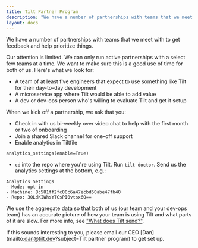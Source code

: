 ```yaml
---
title: Tilt Partner Program
description: "We have a number of partnerships with teams that we meet with to get feedback and help prioritize things."
layout: docs
---
```


We have a number of partnerships with teams that we meet with
to get feedback and help prioritize things.

Our attention is limited. We can only run active partnerships with a select few
teams at a time. We want to make sure this is a good use of time for both of
us. Here's what we look for:

- A team of at least five engineers that expect to use something like Tilt for their day-to-day development
- A microservice app where Tilt would be able to add value
- A dev or dev-ops person who's willing to evaluate Tilt and get it setup

When we kick off a partnership, we ask that you:

- Check in with us bi-weekly over video chat to help with the first month or two of onboarding
- Join a shared Slack channel for one-off support
- Enable analytics in Tiltfile

```
analytics_settings(enable=True)
```

- `cd` into the repo where you're using Tilt. Run `tilt doctor`. Send us the analytics settings at the bottom, e.g.:

```
Analytics Settings
- Mode: opt-in
- Machine: 8c581ff2fc00c6a47ecbd50abe47fb40
- Repo: 3QLdKIWhsYTCsPI0vtsx6Q==
```

We use the aggregate data so that both of us (our team and your dev-ops team)
has an accurate picture of how your team is using Tilt and what parts of it are
slow. For more info, see ["What does Tilt send?"](telemetry_faq.html).

If this sounds interesting to you, please email our CEO
[Dan](mailto:dan@tilt.dev?subject=Tilt partner program) to get set up.
